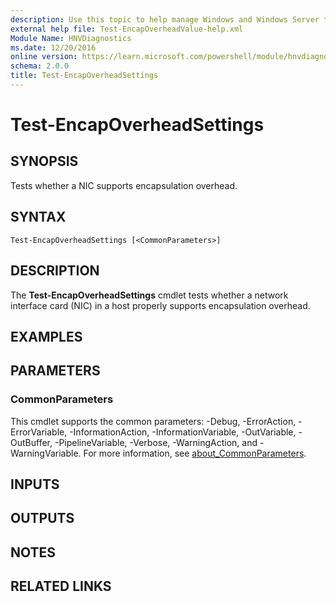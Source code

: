 ```yaml
---
description: Use this topic to help manage Windows and Windows Server technologies with Windows PowerShell.
external help file: Test-EncapOverheadValue-help.xml
Module Name: HNVDiagnostics
ms.date: 12/20/2016
online version: https://learn.microsoft.com/powershell/module/hnvdiagnostics/test-encapoverheadsettings?view=windowsserver2019-ps&wt.mc_id=ps-gethelp
schema: 2.0.0
title: Test-EncapOverheadSettings
---
```


# Test-EncapOverheadSettings

## SYNOPSIS
Tests whether a NIC supports encapsulation overhead.

## SYNTAX

```
Test-EncapOverheadSettings [<CommonParameters>]
```

## DESCRIPTION
The **Test-EncapOverheadSettings** cmdlet tests whether a network interface card (NIC) in a host properly supports encapsulation overhead.

## EXAMPLES


## PARAMETERS

### CommonParameters
This cmdlet supports the common parameters: -Debug, -ErrorAction, -ErrorVariable, -InformationAction, -InformationVariable, -OutVariable, -OutBuffer, -PipelineVariable, -Verbose, -WarningAction, and -WarningVariable. For more information, see [about_CommonParameters](https://go.microsoft.com/fwlink/?LinkID=113216).

## INPUTS

## OUTPUTS

## NOTES

## RELATED LINKS

